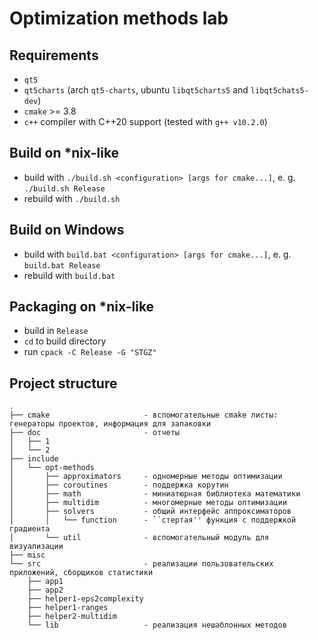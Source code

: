 # Optimization methods lab

## Requirements
* `qt5`
* `qt5charts` (arch `qt5-charts`, ubuntu `libqt5charts5` and `libqt5chats5-dev`)
* `cmake` >= 3.8
* `c++` compiler with C++20 support (tested with `g++ v10.2.0`)

## Build on *nix-like
* build with `./build.sh <configuration> [args for cmake...]`, e. g. `./build.sh Release`
* rebuild with `./build.sh`

## Build on Windows
* build with `build.bat <configuration> [args for cmake...]`, e. g. `build.bat Release`
* rebuild with `build.bat`

## Packaging on *nix-like
* build in `Release`
* `cd` to build directory
* run `cpack -C Release -G "STGZ"`


## Project structure
```
.
├── cmake                     - вспомогательные cmake листы: генераторы проектов, информация для запаковки
├── doc                       - отчеты
│   ├── 1
│   └── 2
├── include
│   └── opt-methods
│       ├── approximators     - одномерные методы оптимизации
│       ├── coroutines        - поддержка корутин
│       ├── math              - миниатюрная библиотека математики
│       ├── multidim          - многомерные методы оптимизации
│       ├── solvers           - общий интерфейс аппроксиматоров
│       │   └── function      - ``стертая'' функция с поддержкой градиента
│       └── util              - вспомогательный модуль для визуализации
├── misc
└── src                       - реализации пользовательских приложений, сборщиков статистики
    ├── app1
    ├── app2
    ├── helper1-eps2complexity
    ├── helper1-ranges
    ├── helper2-multidim
    └── lib                   - реализация нешаблонных методов
```
